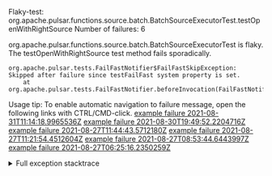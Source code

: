         
Flaky-test: org.apache.pulsar.functions.source.batch.BatchSourceExecutorTest.testOpenWithRightSource
Number of failures: 6

org.apache.pulsar.functions.source.batch.BatchSourceExecutorTest is flaky. The testOpenWithRightSource test method fails sporadically.

```
org.apache.pulsar.tests.FailFastNotifier$FailFastSkipException: Skipped after failure since testFailFast system property is set.
	at org.apache.pulsar.tests.FailFastNotifier.beforeInvocation(FailFastNotifier.java:88)

```

Usage tip: To enable automatic navigation to failure message, open the following links with CTRL/CMD-click.
[example failure 2021-08-31T11:14:18.9965536Z](https://github.com/apache/pulsar/runs/3472022291?check_suite_focus=true#step:8:5186)
[example failure 2021-08-30T19:49:52.2204716Z](https://github.com/apache/pulsar/runs/3465551686?check_suite_focus=true#step:8:6833)
[example failure 2021-08-27T11:44:43.5712180Z](https://github.com/apache/pulsar/runs/3442570175?check_suite_focus=true#step:8:8462)
[example failure 2021-08-27T11:21:54.4512604Z](https://github.com/apache/pulsar/runs/3442396885?check_suite_focus=true#step:8:6865)
[example failure 2021-08-27T08:53:44.6443997Z](https://github.com/apache/pulsar/runs/3441276090?check_suite_focus=true#step:8:5188)
[example failure 2021-08-27T06:25:16.2350259Z](https://github.com/apache/pulsar/runs/3440270116?check_suite_focus=true#step:8:5194)


<details>
<summary>Full exception stacktrace</summary>
<code><pre>
org.apache.pulsar.tests.FailFastNotifier$FailFastSkipException: Skipped after failure since testFailFast system property is set.
	at org.apache.pulsar.tests.FailFastNotifier.beforeInvocation(FailFastNotifier.java:88)

</pre></code>
</details>

